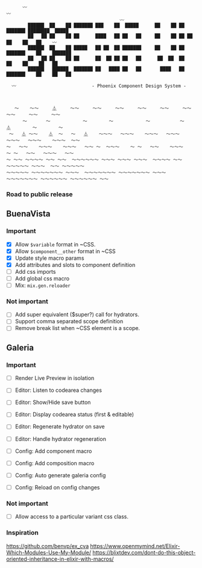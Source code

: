 ```

      〰                                                              〰
                                          〰
        ██████  ██    ██ ███████ ███    ██  █████      ██    ██ ██ ███████ ████████  █████
        ██   ██ ██    ██ ██      ████   ██ ██   ██     ██    ██ ██ ██         ██    ██   ██    〰
        ██████  ██    ██ █████   ██ ██  ██ ███████     ██    ██ ██ ███████    ██    ███████
        ██   ██ ██    ██ ██      ██  ██ ██ ██   ██      ██  ██  ██      ██    ██    ██   ██
        ██████   ██████  ███████ ██   ████ ██   ██       ████   ██ ███████    ██    ██   ██

  〰                            - Phoenix Component Design System -



   〜    〜〜     ⏅     〜〜     〜〜     〜〜     〜〜     〜〜     〜〜     〜〜     〜〜     〜〜
      〜       〜            〜        〜            〜           〜     ⏅        〜        〜
 〜   ⏅ 〜〜    ⏅  〜   〜   ⏅    〜〜〜   〜〜〜    〜〜〜   〜〜〜    〜〜〜   〜〜〜    〜〜〜  〜〜
〜   〜〜    〜〜〜    〜〜〜   〜〜 〜  〜〜〜    〜 〜   〜〜    〜〜〜    〜 〜   〜〜   〜〜〜   〜〜
〜 〜〜 〜〜〜〜 〜〜 〜〜  〜〜〜〜〜〜 〜〜〜 〜〜〜 〜〜〜  〜〜〜〜 〜〜 〜〜〜〜〜 〜〜〜  〜〜 〜〜〜〜〜
〜〜〜〜〜 〜〜〜〜〜〜〜 〜〜〜  〜〜〜〜〜〜〜 〜〜〜〜〜〜〜 〜〜〜  〜〜〜〜〜〜〜 〜〜〜〜〜〜 〜〜〜〜〜〜 〜〜
```

### Road to public release

## BuenaVista

### Important

- [x] Allow `$variable` format in ~CSS.
- [x] Allow `$component__other` format in ~CSS
- [x] Update style macro params
- [x] Add attributes and slots to component definition
- [ ] Add css imports
- [ ] Add global css macro
- [ ] Mix: `mix.gen.reloader`

### Not important

- [ ] Add super equivalent ($super?) call for hydrators.
- [ ] Support comma separated scope definition
- [ ] Remove break list when ~CSS element is a scope.

## Galeria

### Important

- [ ] Render Live Preview in isolation
- [ ] Editor: Listen to codearea changes
- [ ] Editor: Show/Hide save button
- [ ] Editor: Display codearea status (first & editable)
- [ ] Editor: Regenerate hydrator on save
- [ ] Editor: Handle hydrator regeneration

- [ ] Config: Add component macro
- [ ] Config: Add composition macro
- [ ] Config: Auto generate galeria config
- [ ] Config: Reload on config changes

### Not important

- [ ] Allow access to a particular variant css class.

### Inspiration

https://github.com/benvp/ex_cva
https://www.openmymind.net/Elixir-Which-Modules-Use-My-Module/
https://blixtdev.com/dont-do-this-object-oriented-inheritance-in-elixir-with-macros/
